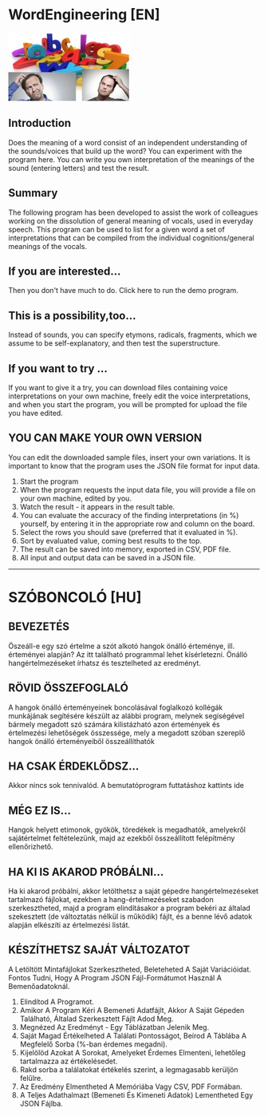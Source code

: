 #              **WordEngineering [EN]**

![WE_main_img_less](WE_main_img_less.jpg)

## Introduction

Does the meaning of a word consist of an independent understanding of the sounds/voices that build up the word?
You can experiment with the program here.
You can write you own interpretation of the meanings of the sound (entering letters) and test the result.

## Summary

The following program has been developed to assist the work of colleagues working on the dissolution of general meaning of vocals, used in everyday speech. This program can be used to list for a given word a set of interpretations that can be compiled from the individual cognitions/general meanings of the vocals.

## If you are interested...

Then you don't have much to do.
Click here to run the demo program.

## This is a possibility,too...

Instead of sounds, you can specify etymons, radicals, fragments, which we assume to be self-explanatory, and then test the superstructure.

## If you want to try ...

If you want to give it a try, you can download files containing voice interpretations on your own machine, freely edit the voice interpretations, and when you start the program, you will be prompted for upload the file you have edited.

## YOU CAN MAKE YOUR OWN VERSION

You can edit the downloaded sample files, insert your own variations. It is important to know that the program uses the JSON file format for input data.

1) Start the program
2) When the program requests the input data file, you will provide a file on your own machine, edited by you.
3) Watch the result - it appears in the result table.
4) You can evaluate the accuracy of the finding interpretations (in %) yourself, by entering it in the appropriate row and column on the board.
5) Select the rows you should save (preferred that it evaluated in %).
6) Sort by evaluated value, coming best results to the top.
7) The result can be saved into memory, exported in CSV, PDF file.
8) All input and output data can be saved in a JSON file.

--------------------

#                 **SZÓBONCOLÓ [HU]**

## BEVEZETÉS

Öszeáll-e egy szó értelme a szót alkotó hangok önálló érteménye, ill. érteményei alapján? Az itt található programmal lehet kísérletezni.
Önálló hangértelmezéseket írhatsz és tesztelheted az eredményt.

## RÖVID ÖSSZEFOGLALÓ

A hangok önálló érteményeinek boncolásával foglalkozó kollégák munkájának segítésére készült az alábbi program, melynek segíségével bármely megadott szó számára kilistázható azon értemények és értelmezési lehetőségek összessége, mely a megadott szóban szereplő hangok önálló érteményeiből összeállíthatók

## HA CSAK ÉRDEKLŐDSZ...

Akkor nincs sok tennivalód.
A bemutatóprogram futtatáshoz kattints ide

## MÉG EZ IS...

Hangok helyett etimonok, gyökök, töredékek is megadhatók, amelyekről sajátértelmet feltételezünk, majd az ezekből összeállított felépítmény ellenőrizhető.

## HA KI IS AKAROD PRÓBÁLNI...

Ha ki akarod próbálni, akkor letölthetsz a saját gépedre hangértelmezéseket tartalmazó fájlokat, ezekben a hang-értelmezéseket szabadon szerkesztheted, majd a program elindításakor a program bekéri az általad szekesztett (de változtatás nélkül is működik) fájlt, és a benne lévő adatok alapján elkészíti az értelmezési listát.

## KÉSZÍTHETSZ SAJÁT VÁLTOZATOT

A Letöltött Mintafájlokat Szerkesztheted, Beleteheted A Saját Variációidat. Fontos Tudni, Hogy A Program JSON Fájl-Formátumot Használ A Bemenőadatoknál.
1) Elindítod A Programot.
2) Amikor A Program Kéri A Bemeneti Adatfájlt, Akkor A Saját Gépeden Található, Általad Szerkesztett Fájlt Adod Meg.
3) Megnézed Az Eredményt - Egy Táblázatban Jelenik Meg.
4) Saját Magad Értékelheted A Találati Pontosságot, Beírod A Táblába A Megfelelő Sorba (%-ban érdemes megadni).
5) Kijelölöd Azokat A Sorokat, Amelyeket Érdemes Elmenteni, lehetőleg tartalmazza az értékelésedet.
6) Rakd sorba a találatokat értékelés szerint, a legmagasabb kerüljön felűlre.
7) Az Eredmény Elmentheted A Memóriába Vagy CSV, PDF Formában.
8) A Teljes Adathalmazt (Bemeneti És Kimeneti Adatok) Lementheted Egy JSON Fájlba.

